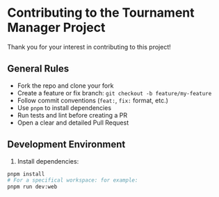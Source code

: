 # Contributing to the Tournament Manager Project

Thank you for your interest in contributing to this project!

## General Rules

- Fork the repo and clone your fork
- Create a feature or fix branch: `git checkout -b feature/my-feature`
- Follow commit conventions (`feat:`, `fix:` format, etc.)
- Use `pnpm` to install dependencies
- Run tests and lint before creating a PR
- Open a clear and detailed Pull Request

## Development Environment

1. Install dependencies:
```bash
pnpm install
# For a specifical workspace: for example:
pnpm run dev:web
```